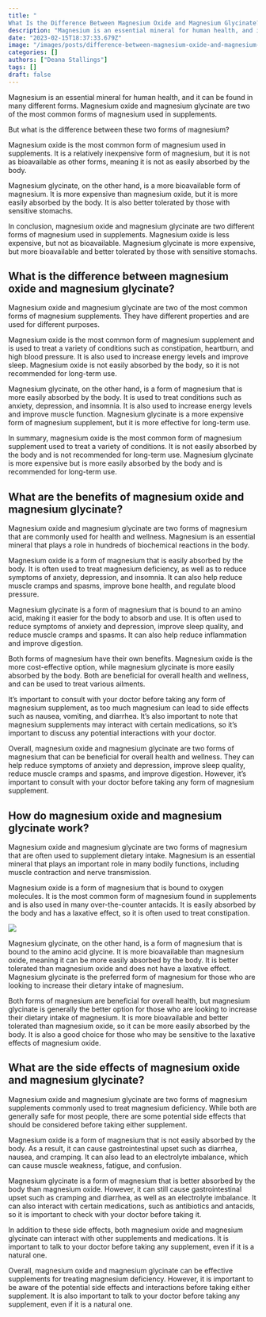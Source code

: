 ```yaml
---
title: "
What Is the Difference Between Magnesium Oxide and Magnesium Glycinate? "
description: "Magnesium is an essential mineral for human health, and it can be found in many different forms. Magnesium oxide and magnesium glycinate are two of th"
date: "2023-02-15T18:37:33.679Z"
image: "/images/posts/difference-between-magnesium-oxide-and-magnesium-glycinate-780x450.jpg"
categories: []
authors: ["Deana Stallings"]
tags: []
draft: false
---
```


Magnesium is an essential mineral for human health, and it can be found in many different forms. Magnesium oxide and magnesium glycinate are two of the most common forms of magnesium used in supplements.

But what is the difference between these two forms of magnesium?

Magnesium oxide is the most common form of magnesium used in supplements. It is a relatively inexpensive form of magnesium, but it is not as bioavailable as other forms, meaning it is not as easily absorbed by the body.

Magnesium glycinate, on the other hand, is a more bioavailable form of magnesium. It is more expensive than magnesium oxide, but it is more easily absorbed by the body. It is also better tolerated by those with sensitive stomachs.

In conclusion, magnesium oxide and magnesium glycinate are two different forms of magnesium used in supplements. Magnesium oxide is less expensive, but not as bioavailable. Magnesium glycinate is more expensive, but more bioavailable and better tolerated by those with sensitive stomachs.

## What is the difference between magnesium oxide and magnesium glycinate?

Magnesium oxide and magnesium glycinate are two of the most common forms of magnesium supplements. They have different properties and are used for different purposes.

Magnesium oxide is the most common form of magnesium supplement and is used to treat a variety of conditions such as constipation, heartburn, and high blood pressure. It is also used to increase energy levels and improve sleep. Magnesium oxide is not easily absorbed by the body, so it is not recommended for long-term use.

Magnesium glycinate, on the other hand, is a form of magnesium that is more easily absorbed by the body. It is used to treat conditions such as anxiety, depression, and insomnia. It is also used to increase energy levels and improve muscle function. Magnesium glycinate is a more expensive form of magnesium supplement, but it is more effective for long-term use.

In summary, magnesium oxide is the most common form of magnesium supplement used to treat a variety of conditions. It is not easily absorbed by the body and is not recommended for long-term use. Magnesium glycinate is more expensive but is more easily absorbed by the body and is recommended for long-term use.

## What are the benefits of magnesium oxide and magnesium glycinate?

Magnesium oxide and magnesium glycinate are two forms of magnesium that are commonly used for health and wellness. Magnesium is an essential mineral that plays a role in hundreds of biochemical reactions in the body.

Magnesium oxide is a form of magnesium that is easily absorbed by the body. It is often used to treat magnesium deficiency, as well as to reduce symptoms of anxiety, depression, and insomnia. It can also help reduce muscle cramps and spasms, improve bone health, and regulate blood pressure.

Magnesium glycinate is a form of magnesium that is bound to an amino acid, making it easier for the body to absorb and use. It is often used to reduce symptoms of anxiety and depression, improve sleep quality, and reduce muscle cramps and spasms. It can also help reduce inflammation and improve digestion.

Both forms of magnesium have their own benefits. Magnesium oxide is the more cost-effective option, while magnesium glycinate is more easily absorbed by the body. Both are beneficial for overall health and wellness, and can be used to treat various ailments.

It’s important to consult with your doctor before taking any form of magnesium supplement, as too much magnesium can lead to side effects such as nausea, vomiting, and diarrhea. It’s also important to note that magnesium supplements may interact with certain medications, so it’s important to discuss any potential interactions with your doctor.

Overall, magnesium oxide and magnesium glycinate are two forms of magnesium that can be beneficial for overall health and wellness. They can help reduce symptoms of anxiety and depression, improve sleep quality, reduce muscle cramps and spasms, and improve digestion. However, it’s important to consult with your doctor before taking any form of magnesium supplement.

## How do magnesium oxide and magnesium glycinate work?

Magnesium oxide and magnesium glycinate are two forms of magnesium that are often used to supplement dietary intake. Magnesium is an essential mineral that plays an important role in many bodily functions, including muscle contraction and nerve transmission.

Magnesium oxide is a form of magnesium that is bound to oxygen molecules. It is the most common form of magnesium found in supplements and is also used in many over-the-counter antacids. It is easily absorbed by the body and has a laxative effect, so it is often used to treat constipation.

![](https://www.pdhre.org/wp-content/uploads/2023/02/How-do-magnesium-oxide-and-magnesium-glycinate-work.jpg)

Magnesium glycinate, on the other hand, is a form of magnesium that is bound to the amino acid glycine. It is more bioavailable than magnesium oxide, meaning it can be more easily absorbed by the body. It is better tolerated than magnesium oxide and does not have a laxative effect. Magnesium glycinate is the preferred form of magnesium for those who are looking to increase their dietary intake of magnesium.

Both forms of magnesium are beneficial for overall health, but magnesium glycinate is generally the better option for those who are looking to increase their dietary intake of magnesium. It is more bioavailable and better tolerated than magnesium oxide, so it can be more easily absorbed by the body. It is also a good choice for those who may be sensitive to the laxative effects of magnesium oxide.

## What are the side effects of magnesium oxide and magnesium glycinate?

Magnesium oxide and magnesium glycinate are two forms of magnesium supplements commonly used to treat magnesium deficiency. While both are generally safe for most people, there are some potential side effects that should be considered before taking either supplement.

Magnesium oxide is a form of magnesium that is not easily absorbed by the body. As a result, it can cause gastrointestinal upset such as diarrhea, nausea, and cramping. It can also lead to an electrolyte imbalance, which can cause muscle weakness, fatigue, and confusion.

Magnesium glycinate is a form of magnesium that is better absorbed by the body than magnesium oxide. However, it can still cause gastrointestinal upset such as cramping and diarrhea, as well as an electrolyte imbalance. It can also interact with certain medications, such as antibiotics and antacids, so it is important to check with your doctor before taking it.

In addition to these side effects, both magnesium oxide and magnesium glycinate can interact with other supplements and medications. It is important to talk to your doctor before taking any supplement, even if it is a natural one.

Overall, magnesium oxide and magnesium glycinate can be effective supplements for treating magnesium deficiency. However, it is important to be aware of the potential side effects and interactions before taking either supplement. It is also important to talk to your doctor before taking any supplement, even if it is a natural one.